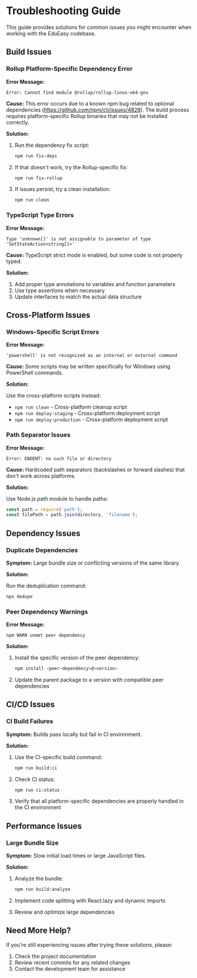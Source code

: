 # Troubleshooting Guide

This guide provides solutions for common issues you might encounter when working with the EduEasy codebase.

## Build Issues

### Rollup Platform-Specific Dependency Error

**Error Message:**
```
Error: Cannot find module @rollup/rollup-linux-x64-gnu
```

**Cause:**
This error occurs due to a known npm bug related to optional dependencies (https://github.com/npm/cli/issues/4828). The build process requires platform-specific Rollup binaries that may not be installed correctly.

**Solution:**

1. Run the dependency fix script:
   ```bash
   npm run fix-deps
   ```

2. If that doesn't work, try the Rollup-specific fix:
   ```bash
   npm run fix-rollup
   ```

3. If issues persist, try a clean installation:
   ```bash
   npm run clean
   ```

### TypeScript Type Errors

**Error Message:**
```
Type 'unknown[]' is not assignable to parameter of type 'SetStateAction<string[]>'
```

**Cause:**
TypeScript strict mode is enabled, but some code is not properly typed.

**Solution:**

1. Add proper type annotations to variables and function parameters
2. Use type assertions when necessary
3. Update interfaces to match the actual data structure

## Cross-Platform Issues

### Windows-Specific Script Errors

**Error Message:**
```
'powershell' is not recognized as an internal or external command
```

**Cause:**
Some scripts may be written specifically for Windows using PowerShell commands.

**Solution:**

Use the cross-platform scripts instead:
- `npm run clean` - Cross-platform cleanup script
- `npm run deploy:staging` - Cross-platform deployment script
- `npm run deploy:production` - Cross-platform deployment script

### Path Separator Issues

**Error Message:**
```
Error: ENOENT: no such file or directory
```

**Cause:**
Hardcoded path separators (backslashes or forward slashes) that don't work across platforms.

**Solution:**

Use Node.js path module to handle paths:
```javascript
const path = require('path');
const filePath = path.join(directory, 'filename');
```

## Dependency Issues

### Duplicate Dependencies

**Symptom:**
Large bundle size or conflicting versions of the same library.

**Solution:**

Run the deduplication command:
```bash
npx dedupe
```

### Peer Dependency Warnings

**Error Message:**
```
npm WARN unmet peer dependency
```

**Solution:**

1. Install the specific version of the peer dependency:
   ```bash
   npm install <peer-dependency>@<version>
   ```

2. Update the parent package to a version with compatible peer dependencies

## CI/CD Issues

### CI Build Failures

**Symptom:**
Builds pass locally but fail in CI environment.

**Solution:**

1. Use the CI-specific build command:
   ```bash
   npm run build:ci
   ```

2. Check CI status:
   ```bash
   npm run ci:status
   ```

3. Verify that all platform-specific dependencies are properly handled in the CI environment

## Performance Issues

### Large Bundle Size

**Symptom:**
Slow initial load times or large JavaScript files.

**Solution:**

1. Analyze the bundle:
   ```bash
   npm run build:analyze
   ```

2. Implement code splitting with React.lazy and dynamic imports

3. Review and optimize large dependencies

## Need More Help?

If you're still experiencing issues after trying these solutions, please:

1. Check the project documentation
2. Review recent commits for any related changes
3. Contact the development team for assistance